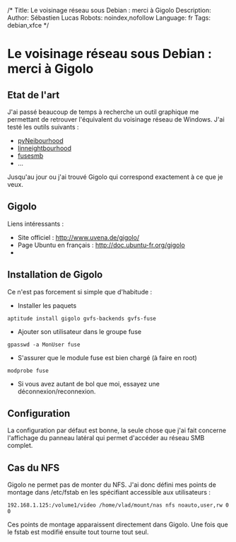 /*
Title: Le voisinage réseau sous Debian : merci à Gigolo
Description: 
Author: Sébastien Lucas
Robots: noindex,nofollow
Language: fr
Tags: debian,xfce
*/
# Le voisinage réseau sous Debian : merci à Gigolo

## Etat de l'art
J'ai passé beaucoup de temps à recherche un outil graphique me permettant de retrouver l'équivalent du voisinage réseau de Windows. J'ai testé les outils suivants :
*	[pyNeibourhood](https://launchpad.net/pyneighborhood)
*	[linneightbourhood](http://www.bnro.de/~schmidjo/)
*	[fusesmb](http://www.ricardis.tudelft.nl/~vincent/fusesmb/)
*	...

Jusqu'au jour ou j'ai trouvé Gigolo qui correspond exactement à ce que je veux.

## Gigolo

Liens intéressants :
*	Site officiel : http://www.uvena.de/gigolo/
*	Page Ubuntu en français : http://doc.ubuntu-fr.org/gigolo
*	

## Installation de Gigolo

Ce n'est pas forcement si simple que d'habitude : 
*	Installer les paquets
```
aptitude install gigolo gvfs-backends gvfs-fuse
```
*	Ajouter son utilisateur dans le groupe fuse
```
gpasswd -a MonUser fuse
```
*	S'assurer que le module fuse est bien chargé (à faire en root)
```
modprobe fuse
```
*	Si vous avez autant de bol que moi, essayez une déconnexion/reconnexion.

## Configuration

La configuration par défaut est bonne, la seule chose que j'ai fait concerne l'affichage du panneau latéral qui permet d'accéder au réseau SMB complet.

## Cas du NFS

Gigolo ne permet pas de monter du NFS. J'ai donc défini mes points de montage dans /etc/fstab en les spécifiant accessible aux utilisateurs :
```
192.168.1.125:/volume1/video /home/vlad/mount/nas nfs noauto,user,rw 0 0
```
Ces points de montage apparaissent directement dans Gigolo. Une fois que le fstab est modifié ensuite tout tourne tout seul.

